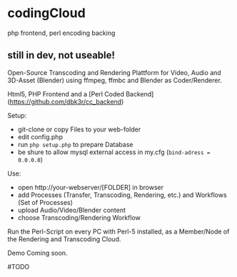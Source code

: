 # codingCloud
php frontend, perl encoding backing

still in dev, not useable!
--------------------------



Open-Source Transcoding and Rendering Plattform for Video, Audio and 3D-Asset (Blender) using ffmpeg, ffmbc and Blender as Coder/Renderer.

Html5, PHP Frontend and a [Perl Coded Backend] (https://github.com/dbk3r/cc_backend)

Setup:
- git-clone or copy Files to your web-folder
- edit config.php
- run `php setup.php` to prepare Database
- be shure to allow mysql external access in my.cfg (`bind-adress = 0.0.0.0`)

Use:
- open http://your-webserver/[FOLDER] in browser
- add Processes (Transfer, Transcoding, Rendering, etc.) and Workflows (Set of Processes)
- upload Audio/Video/Blender content
- choose Transcoding/Rendering Workflow

Run the Perl-Script on every PC with Perl-5 installed, as a Member/Node of the Rendering and Transcoding Cloud.


Demo Coming soon.

#TODO

